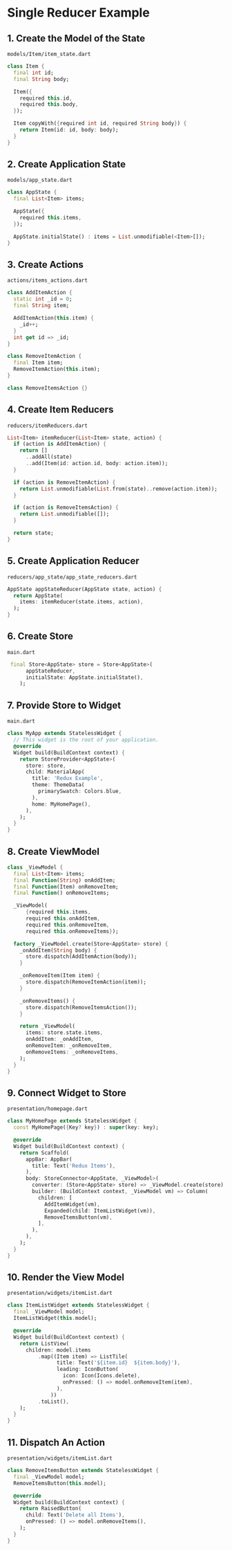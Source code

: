 # Single Reducer Example

## 1. Create the Model of the State
`models/Item/item_state.dart`
```dart
class Item {
  final int id;
  final String body;

  Item({
    required this.id,
    required this.body,
  });

  Item copyWith({required int id, required String body}) {
    return Item(id: id, body: body);
  }
}
```

## 2. Create Application State 

`models/app_state.dart`
```dart
class AppState {
  final List<Item> items;

  AppState({
    required this.items,
  });

  AppState.initialState() : items = List.unmodifiable(<Item>[]);
}

```
## 3. Create Actions
`actions/items_actions.dart`
```dart
class AddItemAction {
  static int _id = 0;
  final String item;

  AddItemAction(this.item) {
    _id++;
  }
  int get id => _id;
}

class RemoveItemAction {
  final Item item;
  RemoveItemAction(this.item);
}

class RemoveItemsAction {}

```

## 4. Create Item Reducers
`reducers/itemReducers.dart`
```dart
List<Item> itemReducer(List<Item> state, action) {
  if (action is AddItemAction) {
    return []
      ..addAll(state)
      ..add(Item(id: action.id, body: action.item));
  }

  if (action is RemoveItemAction) {
    return List.unmodifiable(List.from(state)..remove(action.item));
  }

  if (action is RemoveItemsAction) {
    return List.unmodifiable([]);
  }

  return state;
}
```

## 5. Create Application Reducer
`reducers/app_state/app_state_reducers.dart`
```dart
AppState appStateReducer(AppState state, action) {
  return AppState(
    items: itemReducer(state.items, action),
  );
}
```

## 6. Create Store
`main.dart`
```dart
 final Store<AppState> store = Store<AppState>(
      appStateReducer,
      initialState: AppState.initialState(),
    );
```

## 7. Provide Store to Widget
`main.dart`
```dart
class MyApp extends StatelessWidget {
  // This widget is the root of your application.
  @override
  Widget build(BuildContext context) {
    return StoreProvider<AppState>(
      store: store,
      child: MaterialApp(
        title: 'Redux Example',
        theme: ThemeData(
          primarySwatch: Colors.blue,
        ),
        home: MyHomePage(),
      ),
    );
  }
}
```

## 8. Create ViewModel

```dart
class _ViewModel {
  final List<Item> items;
  final Function(String) onAddItem;
  final Function(Item) onRemoveItem;
  final Function() onRemoveItems;

  _ViewModel(
      {required this.items,
      required this.onAddItem,
      required this.onRemoveItem,
      required this.onRemoveItems});

  factory _ViewModel.create(Store<AppState> store) {
    _onAddItem(String body) {
      store.dispatch(AddItemAction(body));
    }

    _onRemoveItem(Item item) {
      store.dispatch(RemoveItemAction(item));
    }

    _onRemoveItems() {
      store.dispatch(RemoveItemsAction());
    }

    return _ViewModel(
      items: store.state.items,
      onAddItem: _onAddItem,
      onRemoveItem: _onRemoveItem,
      onRemoveItems: _onRemoveItems,
    );
  }
}
```
## 9. Connect Widget to Store
`presentation/homepage.dart`
```dart
class MyHomePage extends StatelessWidget {
  const MyHomePage({Key? key}) : super(key: key);

  @override
  Widget build(BuildContext context) {
    return Scaffold(
      appBar: AppBar(
        title: Text('Redux Items'),
      ),
      body: StoreConnector<AppState, _ViewModel>(
        converter: (Store<AppState> store) => _ViewModel.create(store),
        builder: (BuildContext context, _ViewModel vm) => Column(
          children: [
            AddItemWidget(vm),
            Expanded(child: ItemListWidget(vm)),
            RemoveItemsButton(vm),
          ],
        ),
      ),
    );
  }
}
```

## 10. Render the View Model
`presentation/widgets/itemList.dart`
```dart
class ItemListWidget extends StatelessWidget {
  final _ViewModel model;
  ItemListWidget(this.model);

  @override
  Widget build(BuildContext context) {
    return ListView(
      children: model.items
          .map((Item item) => ListTile(
                title: Text('${item.id}  ${item.body}'),
                leading: IconButton(
                  icon: Icon(Icons.delete),
                  onPressed: () => model.onRemoveItem(item),
                ),
              ))
          .toList(),
    );
  }
}
```

## 11. Dispatch An Action
`presentation/widgets/itemList.dart`
```dart
class RemoveItemsButton extends StatelessWidget {
  final _ViewModel model;
  RemoveItemsButton(this.model);

  @override
  Widget build(BuildContext context) {
    return RaisedButton(
      child: Text('Delete all Items'),
      onPressed: () => model.onRemoveItems(),
    );
  }
}
```

